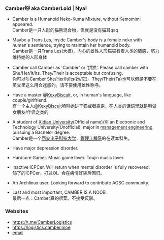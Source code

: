### Camber🐱 aka CamberLoid | Nya!

- Camber is a Humanoid Neko-Kuma Mixture, without Kemomimi appeared.  
  Camber是一只人形的猫熊混合物，但就是没有猫耳qaq
- Maybe a <span color=#ffb6c1>Trans Les</span>, inside Camber's body is a female neko with human's sentience, trying to maintain her humanoid body.  
  Camber是一只<span color=#ffb6c1>Trans Les</span>(大概)，内心的雌性人形猫猫有着人类的情感，努力维持她的人形身体
- Camber call Camber as 'Camber' or '拱拱'. Please call camber with She/Her/It/Its. They/Their is acceptable but confusing.  
  你可以叫Camber She/Her/It/Its(她/它)。They/Their(Ta)也可以但是不要在英文里这么用会迷惑的。请不要使用雄性称呼。
- Have a master [@KexyBiscuit](https://github.com/KexyBiscuit), or, in human's language, like couple/girlfriend.  
  有一个主人[@KexyBiscuit](https://github.com/KexyBiscuit)咱叫她饼干猫或者露露，在人类的话语里就是叫做女朋友/伴侣之类的
- A student of [Xidian University](https://en.xidian.edu.cn)(Official name)/Xi'an Electronic and Technology University(Unofficial), major in [management engineering](https://emsen.xidian.edu.cn/), pursuing a Bachelor degree.  
  Camber是一个[西安电子科技大学](https://www.xidian.edu.cn)，[管理工程系](https://ems.xidian.edu.cn/)的在读本科生。
- Have major depression disorder.
- Hardcore Gamer. Music game lover. Toujin music lover.
- Inactive ICPCer. Will return when mental disorder is fully recovered.  
  鸽了的ICPCer。打过OI。会在病情好转后回归。
- An Archlinux user. Looking forward to contribute AOSC community.

- Last and most important, CAMBER IS A NOOB.  
  最后一点：Camber真的很菜。不接受反驳。
  
### Websites
- https://t.me/CamberLogistics
- https://logistics.camber.moe
- [email](mailto://camber@poi.science)

